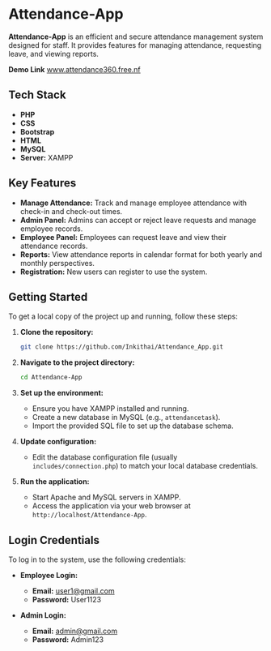 # Attendance-App

**Attendance-App** is an efficient and secure attendance management system designed for staff. It provides features for managing attendance, requesting leave, and viewing reports.

**Demo Link** www.attendance360.free.nf

## Tech Stack

- **PHP**
- **CSS**
- **Bootstrap**
- **HTML**
- **MySQL**
- **Server:** XAMPP

## Key Features

- **Manage Attendance:** Track and manage employee attendance with check-in and check-out times.
- **Admin Panel:** Admins can accept or reject leave requests and manage employee records.
- **Employee Panel:** Employees can request leave and view their attendance records.
- **Reports:** View attendance reports in calendar format for both yearly and monthly perspectives.
- **Registration:** New users can register to use the system.

## Getting Started

To get a local copy of the project up and running, follow these steps:

1. **Clone the repository:**
    ```sh
    git clone https://github.com/Inkithai/Attendance_App.git
    ```

2. **Navigate to the project directory:**
    ```sh
    cd Attendance-App
    ```

3. **Set up the environment:**
    - Ensure you have XAMPP installed and running.
    - Create a new database in MySQL (e.g., `attendancetask`).
    - Import the provided SQL file to set up the database schema.

4. **Update configuration:**
    - Edit the database configuration file (usually `includes/connection.php`) to match your local database credentials.

5. **Run the application:**
    - Start Apache and MySQL servers in XAMPP.
    - Access the application via your web browser at `http://localhost/Attendance-App`.

## Login Credentials

To log in to the system, use the following credentials:

- **Employee Login:**
  - **Email:** user1@gmail.com
  - **Password:** User1123

- **Admin Login:**
  - **Email:** admin@gmail.com
  - **Password:** Admin123
